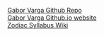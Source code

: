 [Gabor Varga Github Repo](https://github.com/gaborvrg/gaborvrg.github.io )        
[Gabor Varga Github.io website](https://gaborvrg.github.io )        
[Zodiac Syllabus Wiki](https://github.com/greenfox-academy/zodiac-syllabus/wiki )
